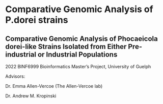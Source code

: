 # Comparative Genomic Analysis of P.dorei strains

## Comparative Genomic Analysis of Phocaeicola dorei-like Strains Isolated from Either Pre-industrial or Industrial Populations

2022 BINF6999 Bioinformatics Master’s Project, University of Guelph


Advisors:

Dr. Emma Allen-Vercoe (The Allen-Vercoe lab)

Dr. Andrew M. Kropinski
